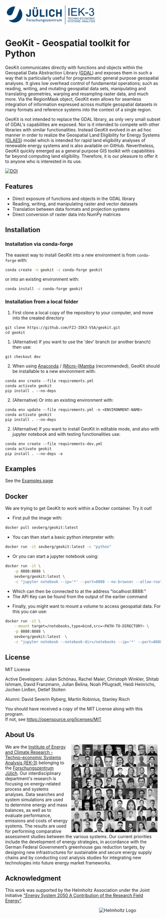 ﻿<a href="https://www.fz-juelich.de/en/iek/iek-3"><img src="https://github.com/FZJ-IEK3-VSA/README_assets/blob/main/FJZ_IEK-3_logo.svg?raw=True" alt="Forschungszentrum Juelich Logo" width="300px"></a> 

# GeoKit - **Geo**spatial tool**kit** for Python

GeoKit communicates directly with functions and objects within the Geospatial Data Abstraction Library (<a href="www.gdal.org">GDAL</a>) and exposes them in such a way that is particularly useful for programmatic general purpose geospatial analyses.
It gives low overhead control of fundamental operations; such as reading, writing, and mutating geospatial data sets, manipulating and translating geometries, warping and resampling raster data, and much more.
Via the RegionMask object, GeoKit even allows for seamless integration of information expressed across multiple geospatial datasets in many formats and reference systems into the context of a single region.

GeoKit is not intended to replace the GDAL library, as only very small subset of GDAL's capabilities are exposed. Nor is it intended to compete with other libraries with similar functionalities.
Instead GeoKit evolved in an ad hoc manner in order to realize the Geospatial Land Eligibility for Energy Systems (<a href="https://github.com/FZJ-IEK3-VSA/glaes">GLAES</a>) model which is intended for rapid land eligibility analyses of renewable energy systems and is also available on GitHub.
Nevertheless, GeoKit quickly emerged as a general purpose GIS toolkit with capabilities far beyond computing land eligibility.
Therefore, it is our pleasure to offer it to anyone who is interested in its use.

[![DOI](https://zenodo.org/badge/114900977.svg)](https://zenodo.org/badge/latestdoi/114900977)

## Features

- Direct exposure of functions and objects in the GDAL library
- Reading, writing, and manipulating raster and vector datasets
- Translation between data formats and projection systems
- Direct conversion of raster data into NumPy matrices

## Installation

### Installation via conda-forge
The easiest way to install GeoKit into a new environment is from `conda-forge` with:

```bash
conda create -n geokit -c conda-forge geokit
```

or into an existing environment with:
```bash
conda install -c conda-forge geokit
```

### Installation from a local folder

1. First clone a local copy of the repository to your computer, and move into the created directory

```
git clone https://github.com/FZJ-IEK3-VSA/geokit.git
cd geokit
```

1. (Alternative) If you want to use the 'dev' branch (or another branch) then use:

```
git checkout dev
```

2. When using [Anaconda](https://www.anaconda.com/) / [(Micro-)Mamba](https://mamba.readthedocs.io/en/latest/) (recommended), GeoKit should be installable to a new environment with:

```
conda env create --file requirements.yml
conda activate geokit
pip install . --no-deps
```

2. (Alternative) Or into an existing environment with:

```
conda env update --file requirements.yml -n <ENVIRONMENT-NAME>
conda activate geokit
pip install . --no-deps
```

2. (Alternative) If you want to install GeoKit in editable mode, and also with jupyter notebook and with testing functionalities use:

```
conda env create --file requirements-dev.yml
conda activate geokit
pip install . --no-deps -e
```

## Examples

See the [Examples page](Examples/)

## Docker

We are trying to get GeoKit to work within a Docker container. Try it out!

- First pull the image with:

```bash
docker pull sevberg/geokit:latest
```

- You can then start a basic python interpreter with:

```bash
docker run -it sevberg/geokit:latest -c "python"
```

- Or you can start a jupyter notebook using:

```bash
docker run -it \
    -p 8888:8888 \
    sevberg/geokit:latest \
    -c "jupyter notebook --ip='*' --port=8888 --no-browser --allow-root"
```

- Which can then be connected to at the address "localhost:8888:<API-KEY>"
- The API Key can be found from the output of the earlier command

* Finally, you might want to mount a volume to access geospatial data. For this you can use:

```bash
docker run -it \
    --mount target=/notebooks,type=bind,src=<PATH-TO-DIRECTORY> \
    -p 8888:8888 \
    sevberg/geokit:latest  \
    -c "jupyter notebook --notebook-dir=/notebooks --ip='*' --port=8888 --no-browser --allow-root"
```

## License

MIT License

Active Developers: Julian Schönau, Rachel Maier, Christoph Winkler, Shitab Ishmam, David Franzmann, Julian Belina, Noah Pflugradt, Heidi Heinrichs, Jochen Linßen, Detlef Stolten 

Alumni: David Severin Ryberg, Martin Robinius, Stanley Risch

You should have received a copy of the MIT License along with this program.  
If not, see <https://opensource.org/licenses/MIT>

## About Us

<a href="https://www.fz-juelich.de/en/iek/iek-3"><img src="https://github.com/FZJ-IEK3-VSA/README_assets/blob/main/iek3-square.png?raw=True" alt="Institute image IEK-3" width="280" align="right" style="margin:0px 10px"/></a>

We are the <a href="https://www.fz-juelich.de/en/iek/iek-3">Institute of Energy and Climate Research - Techno-economic Systems Analysis (IEK-3)</a> belonging to the <a href="https://www.fz-juelich.de/en">Forschungszentrum Jülich</a>. Our interdisciplinary department's research is focusing on energy-related process and systems analyses. Data searches and system simulations are used to determine energy and mass balances, as well as to evaluate performance, emissions and costs of energy systems. The results are used for performing comparative assessment studies between the various systems. Our current priorities include the development of energy strategies, in accordance with the German Federal Government’s greenhouse gas reduction targets, by designing new infrastructures for sustainable and secure energy supply chains and by conducting cost analysis studies for integrating new technologies into future energy market frameworks.

## Acknowledgment

This work was supported by the Helmholtz Association under the Joint Initiative ["Energy System 2050   A Contribution of the Research Field Energy"](https://www.helmholtz.de/en/research/energy/energy_system_2050/).

<a href="https://www.helmholtz.de/en/"><img src="https://www.helmholtz.de/fileadmin/user_upload/05_aktuelles/Marke_Design/logos/HG_LOGO_S_ENG_RGB.jpg" alt="Helmholtz Logo" width="200px" style="float:right"></a>

